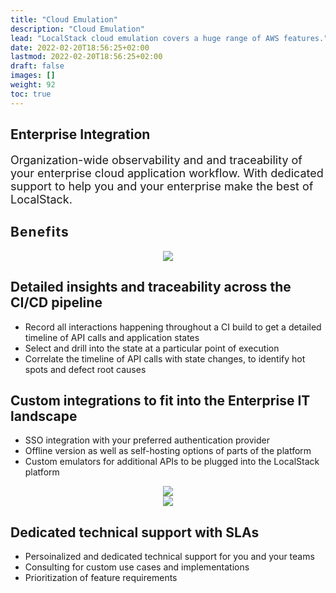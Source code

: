 ```yaml
---
title: "Cloud Emulation"
description: "Cloud Emulation"
lead: "LocalStack cloud emulation covers a huge range of AWS features."
date: 2022-02-20T18:56:25+02:00
lastmod: 2022-02-20T18:56:25+02:00
draft: false
images: []
weight: 92
toc: true
---
```

<section class="section section-sm bg-gradient-dark pb-10">
    <div class="container pb-7 pt-9 pt-sm-7">
      <div class="row justify-content-center align-items-center text-white">
        <h1 class="text-center m-0 pt-5">Enterprise Integration</h1>
        <p class="text-center mt-4 mb-n6" style="font-size: 18px">
            Organization-wide observability and and traceability of your enterprise cloud application workflow.
            With dedicated support to help you and your enterprise make the best of LocalStack.
        </p>
      </div>
    </div>
</section>
<section class="section pb-n8">
    <div class="container overlay-card mt-n11">
      <div class="row px-8">
        <div class="strike-dark">
          <h2 style="letter-spacing: 0.05em">Benefits</h2>
        </div>
      </div>
      <div class="px-5 d-flex-column">
        <div class="row align-items-center mt-6">
            <div class="col-12 col-md-6 col-lg-6" style="text-align: center">
                <img src="sandbox.svg" class="img-fluid"/>
            </div>
            <div class="col-12 col-md-6, col-lg-6">
                <h2>Detailed insights and traceability across the CI/CD pipeline</h2>
                <ul>
                    <li>Record all interactions happening throughout a CI build to get a detailed timeline of API calls and application states</li>
                    <li>Select and drill into the state at a particular point of execution</li>
                    <li>Correlate the timeline of API calls with state changes, to identify hot spots and defect root causes </li>
                </ul>
            </div>
        </div>
        <div class="row align-items-center mt-6">
            <div class="col-12 col-md-6, col-lg-6">
                <h2>Custom integrations to fit into the Enterprise IT landscape</h2>
                <ul>
                    <li>SSO integration with your preferred authentication provider</li>
                    <li>Offline version as well as self-hosting options of parts of the platform</li>
                    <li>Custom emulators for additional APIs to be plugged into the LocalStack platform</li>
                </ul>
            </div>
            <div class="col-12 col-md-6 col-lg-6" style="text-align: center">
                <img src="sandbox.svg" class="img-fluid"/>
            </div>
        </div>
        <div class="row align-items-center my-6">
            <div class="col-12 col-md-6 col-lg-6" style="text-align: center">
                <img src="sandbox.svg" class="img-fluid"/>
            </div>
            <div class="col-12 col-md-6, col-lg-6">
                <h2>Dedicated technical support with SLAs</h2>
                <ul>
                    <li>Persoinalized and dedicated technical support for you and your teams</li>
                    <li>Consulting for custom use cases and implementations</li>
                    <li>Prioritization of feature requirements</li>
                </ul>
            </div>
        </div>
      </div>
    </div>
</section>